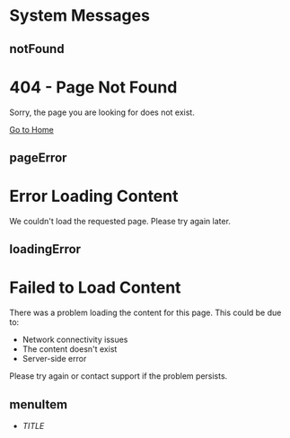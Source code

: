 # System Messages

## notFound
# 404 - Page Not Found

Sorry, the page you are looking for does not exist.

[Go to Home](#/)

## pageError
# Error Loading Content

We couldn't load the requested page. Please try again later.

## loadingError
# Failed to Load Content

There was a problem loading the content for this page. This could be due to:
- Network connectivity issues
- The content doesn't exist
- Server-side error

Please try again or contact support if the problem persists.

## menuItem
- $TITLE$
